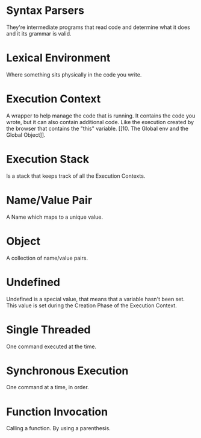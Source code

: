 # Syntax Parsers

They're intermediate programs that read code and determine what it does and it its grammar is valid.

# Lexical Environment

Where something sits physically in the code you write.

# Execution Context

A  wrapper to help manage the code that is running. It contains the code you wrote, but it can also contain additional code. Like the execution created by the browser that contains the "this" variable. [[10. The Global env and the Global Object]].

# Execution Stack

Is a stack that keeps track of all the Execution Contexts.

# Name/Value Pair

A Name which maps to a unique value.

# Object

A collection of name/value pairs.

# Undefined

Undefined is a special value, that means that a variable hasn't been set. This value is set during the Creation Phase of the Execution Context.

# Single Threaded

One command executed at the time.

# Synchronous Execution

One command at a time, in order.

# Function Invocation

Calling a function. By using a parenthesis.

